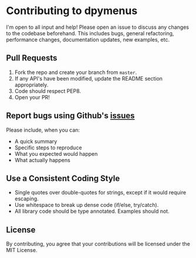 # Contributing to dpymenus
I'm open to all input and help! Please open an issue to discuss any changes to the codebase beforehand. This includes
bugs, general refactoring, performance changes, documentation updates, new examples, etc.

## Pull Requests
1. Fork the repo and create your branch from `master`.
2. If any API's have been modified, update the README section appropriately.
3. Code should respect PEP8.
4. Open your PR!

## Report bugs using Github's [issues](https://github.com/robertwayne/dpymenus/issues)
Please include, when you can:
- A quick summary
- Specific steps to reproduce
- What you expected would happen
- What actually happens

## Use a Consistent Coding Style
* Single quotes over double-quotes for strings, except if it would require escaping.
* Use whitespace to break up dense code (if/else, try/catch).
* All library code should be type annotated. Examples should not.

## License
By contributing, you agree that your contributions will be licensed under the MIT License.
